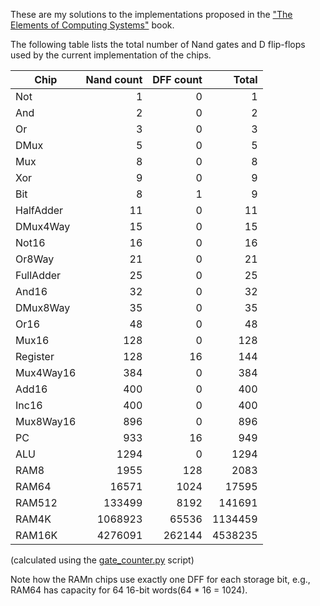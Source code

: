 These are my solutions to the implementations proposed in the ["The Elements of Computing Systems"](https://mitpress.mit.edu/books/elements-computing-systems) book.

The following table lists the total number of Nand gates and D flip-flops used by the current implementation of the chips. 

|Chip|Nand count|DFF count|Total|
|---|--:|--:|--:|
|Not|1|0|1|
|And|2|0|2|
|Or|3|0|3|
|DMux|5|0|5|
|Mux|8|0|8|
|Xor|9|0|9|
|Bit|8|1|9|
|HalfAdder|11|0|11|
|DMux4Way|15|0|15|
|Not16|16|0|16|
|Or8Way|21|0|21|
|FullAdder|25|0|25|
|And16|32|0|32|
|DMux8Way|35|0|35|
|Or16|48|0|48|
|Mux16|128|0|128|
|Register|128|16|144|
|Mux4Way16|384|0|384|
|Add16|400|0|400|
|Inc16|400|0|400|
|Mux8Way16|896|0|896|
|PC|933|16|949|
|ALU|1294|0|1294|
|RAM8|1955|128|2083|
|RAM64|16571|1024|17595|
|RAM512|133499|8192|141691|
|RAM4K|1068923|65536|1134459|
|RAM16K|4276091|262144|4538235|

(calculated using the [gate_counter.py](https://github.com/ronaldotd/tecs/blob/master/gate_counter.py) script)

Note how the RAMn chips use exactly one DFF for each storage bit, e.g., RAM64 has capacity for 64 16-bit words(64 * 16 = 1024).
